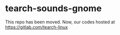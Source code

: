 # tearch-sounds-gnome
This repo has been moved. Now, our codes hosted at https://gitlab.com/tearch-linux
